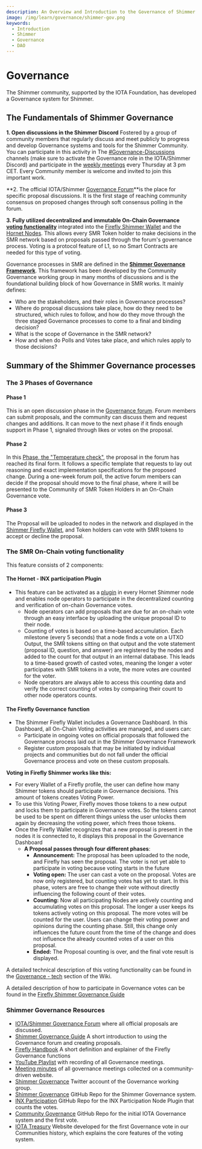 ```yaml
---
description: An Overview and Introduction to the Governance of Shimmer
image: /img/learn/governance/shimmer-gov.png
keywords:
  - Introduction
  - Shimmer
  - Governance
  - DAO
---
```


# Governance

The Shimmer community, supported by the IOTA Foundation, has developed a Governance system for Shimmer.

## The Fundamentals of Shimmer Governance

**1. Open discussions in the Shimmer Discord** Fostered by a group of community members that regularly discuss and meet publicly to progress and develop Governance systems and tools for the Shimmer Community. You can participate in this activity in The [#Governance-Discussions](https://discord.com/channels/397872799483428865/839927402242637834) channels (make sure to activate the Governance role in the IOTA/Shimmer Discord) and participate in the [weekly meetings](https://youtube.com/playlist?list=PL5joP0FyJQU4eKPWfQWradNVjMIPq86ID) every Thursday at 3 pm CET. Every Community member is welcome and invited to join this important work.

**2. The official IOTA/Shimmer [Governance Forum](https://govern.iota.org)**is the place for specific proposal discussions. It is the first stage of reaching community consensus on proposed changes through soft consensus polling in the forum.

**3. Fully utilized decentralized and immutable On-Chain Governance [voting functionality](./governance-tech.md)** integrated into the [Firefly Shimmer Wallet](https://firefly.iota.org/) and the [Hornet Nodes](/hornet/2.0.0-rc.6/welcome). This allows every SMR Token holder to make decisions in the SMR network based on proposals passed through the forum's governance process. Voting is a protocol feature of L1, so no Smart Contracts are needed for this type of voting.

Governance processes in SMR are defined in the **[Shimmer Governance Framework](/learn/governance/the-shimmer-governance-framework.md)**. This framework has been developed by the Community Governance working group in many months of discussions and is the foundational building block of how Governance in SMR works.
It mainly defines:

- Who are the stakeholders, and their roles in Governance processes?
- Where do proposal discussions take place, how do they need to be structured, which rules to follow, and how do they move through the three staged Governance processes to come to a final and binding decision?
- What is the scope of Governance in the SMR network?
- How and when do Polls and Votes take place, and which rules apply to those decisions?

## Summary of the Shimmer Governance processes

### The 3 Phases of Governance

#### Phase 1

This is an open discussion phase in the [Governance forum](https://govern.iota.org/c/shimmer-governance-proposals/phase-1-discussions/52). Forum members can submit proposals, and the community can discuss them and request changes and additions. It can move to the next phase if it finds enough support in Phase 1, signaled through likes or votes on the proposal.

#### Phase 2

In this [Phase, the "Temperature check"](https://govern.iota.org/c/shimmer-governance-proposals/phase-2-temperature-check/53), the proposal in the forum has reached its final form. It follows a specific template that requests to lay out reasoning and exact implementation specifications for the proposed change. During a one-week forum poll, the active forum members can decide if the proposal should move to the final phase, where it will be presented to the Community of SMR Token Holders in an On-Chain Governance vote.

#### Phase 3

The Proposal will be uploaded to nodes in the network and displayed in the [Shimmer Firefly Wallet](https://firefly.iota.org), and Token holders can vote with SMR tokens to accept or decline the proposal.

### The SMR On-Chain voting functionality

This feature consists of 2 components:

#### The Hornet - INX participation Plugin

- This feature can be activated as a [plugin](/hornet/2.0.0-rc.6/inx-plugins/participation/welcome) in every Hornet Shimmer node and enables node operators to participate in the decentralized counting and verification of on-chain Governance votes.
  - Node operators can add proposals that are due for an on-chain vote through an easy interface by uploading the unique proposal ID to their node.
  - Counting of votes is based on a time-based accumulation. Each milestone (every 5 seconds) that a node finds a vote on a UTXO Output, the SMR tokens sitting on that output and the vote statement (proposal ID, question, and answer) are registered by the nodes and added to the count for that output in an internal database. This leads to a time-based growth of casted votes, meaning the longer a voter participates with SMR tokens in a vote, the more votes are counted for the voter.
  - Node operators are always able to access this counting data and verify the correct counting of votes by comparing their count to other node operators counts.

#### The Firefly Governance function

- The Shimmer Firefly Wallet includes a Governance Dashboard. In this Dashboard, all On-Chain Voting activities are managed, and users can:
  - Participate in ongoing votes on official proposals that followed the Governance process laid out in the Shimmer Governance Framework
  - Register custom proposals that may be initiated by individual projects and communities but do not fall under the official Governance process and vote on these custom proposals.

**Voting in Firefly Shimmer works like this:**

- For every Wallet of a Firefly profile, the user can define how many Shimmer tokens should participate in Governance decisions. This amount of tokens creates Voting Power.
- To use this Voting Power, Firefly moves those tokens to a new output and locks them to participate in Governance votes. So the tokens cannot be used to be spent on different things unless the user unlocks them again by decreasing the voting power, which frees those tokens.
- Once the Firefly Wallet recognizes that a new proposal is present in the nodes it is connected to, it displays this proposal in the Governance Dashboard
  - **A Proposal passes through four different phases**:
    - **Announcement:** The proposal has been uploaded to the node, and Firefly has seen the proposal. The voter is not yet able to participate in voting because voting starts in the future
    - **Voting open:** The user can cast a vote on the proposal. Votes are now only registered, but counting votes has yet to start. In this phase, voters are free to change their vote without directly influencing the following count of their votes.
    - **Counting:** Now all participating Nodes are actively counting and accumulating votes on this proposal. The longer a user keeps its tokens actively voting on this proposal. The more votes will be counted for the user. Users can change their voting power and opinions during the counting phase. Still, this change only influences the future count from the time of the change and does not influence the already counted votes of a user on this proposal.
    - **Ended:** The Proposal counting is over, and the final vote result is displayed.

A detailed technical description of this voting functionality can be found in the [Governance - tech](/learn/governance/governance-tech.md) section of the Wiki.

A detailed description of how to participate in Governance votes can be found in the [Firefly Shimmer Governance Guide](/learn/governance/shimmer-firefly-governance-guide.md)

### Shimmer Governance Resources

- [IOTA/Shimmer Governance Forum](https://govern.iota.org) where all official proposals are discussed.
- [Shimmer Governance Guide](https://govern.iota.org/t/read-first-shimmer-governance-guide/1406) A short introduction to using the Governance forum and creating proposals.
- [Firefly Handbook](https://iotaledger.GitHub.io/firefly/specifications/governance/) A short definition and explainer of the Firefly Governance functions
- [YouTube Playlist](https://youtube.com/playlist?list=PL5joP0FyJQU4eKPWfQWradNVjMIPq86ID) with recording of all Governance meetings.
- [Meeting minutes](https://www.tangletreasury.org/governance-and-treasury-minutes) of all governance meetings collected on a community-driven website.
- [Shimmer Governance](https://twitter.com/ShimmerGov) Twitter account of the Governance working group.
- [Shimmer Governance](https://GitHub.com/iota-community/Shimmer-Governance) GitHub Repo for the Shimmer Governance system.
- [INX Participation](https://GitHub.com/iotaledger/inx-participation) GitHub Repo for the INX Participation Node Plugin that counts the votes.
- [Community Governance](https://GitHub.com/iota-community/Community-Governance) GitHub Repo for the initial IOTA Governance system and the first vote.
- [IOTA Treasury](https://iotatreasury.org/) Website developed for the first Governance vote in our Communities history, which explains the core features of the voting system.
